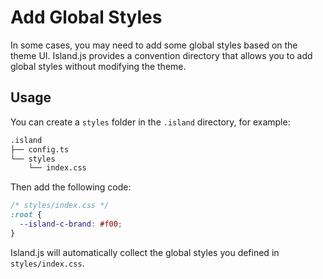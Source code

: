 # Add Global Styles

In some cases, you may need to add some global styles based on the theme UI. Island.js provides a convention directory that allows you to add global styles without modifying the theme.

## Usage

You can create a `styles` folder in the `.island` directory, for example:

```bash
.island
├── config.ts
└── styles
    └── index.css
```

Then add the following code:

```css
/* styles/index.css */
:root {
  --island-c-brand: #f00;
}
```

Island.js will automatically collect the global styles you defined in `styles/index.css`.
